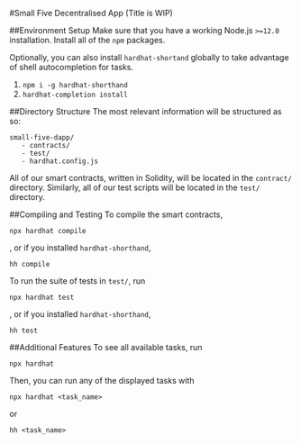 #Small Five Decentralised App (Title is WIP)

##Environment Setup
Make sure that you have a working Node.js `>=12.0` installation.
Install all of the `npm` packages.

Optionally, you can also install `hardhat-shortand` globally to take advantage of
shell autocompletion for tasks.
1. `npm i -g hardhat-shorthand`
2. `hardhat-completion install`

##Directory Structure
The most relevant information will be structured as so:
```
small-five-dapp/
   - contracts/
   - test/
   - hardhat.config.js
```
All of our smart contracts, written in Solidity, will be located in the 
`contract/` directory. Similarly, all of our test scripts will be located 
in the `test/` directory.

##Compiling and Testing
To compile the smart contracts, 
```
npx hardhat compile
```
, or if you installed `hardhat-shorthand`, 
```
hh compile
```
To run the suite of tests in `test/`, run
```
npx hardhat test
```
, or if you installed `hardhat-shorthand`,
```
hh test
```

##Additional Features
To see all available tasks, run 
```
npx hardhat
```

Then, you can run any of the displayed tasks with
```
npx hardhat <task_name>
```
or 
```
hh <task_name>
```
